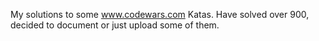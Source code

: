 My solutions to some www.codewars.com Katas. Have solved over 900, decided to document or just upload some of them. 
